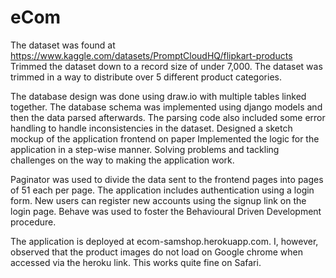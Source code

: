 # eCom

The dataset was found at https://www.kaggle.com/datasets/PromptCloudHQ/flipkart-products
Trimmed the dataset down to a record size of under 7,000. The dataset was trimmed in a way 
to distribute over 5 different product categories. 


The database design was done using draw.io with multiple tables linked together.
The database schema was implemented using django models and then the data parsed afterwards. 
The parsing code also included some error handling to handle inconsistencies in the dataset.
Designed a sketch mockup of the application frontend on paper
Implemented the logic for the application in a step-wise manner. Solving problems and tackling 
challenges on the way to making the application work. 


Paginator was used to divide the data sent to the frontend pages into pages of 51 each per page. 
The application includes authentication using a login form. 
New users can register new accounts using the signup link on the login page.
Behave was used to foster the Behavioural Driven Development procedure. 

The application is deployed at ecom-samshop.herokuapp.com. I, however, observed that the product
images do not load on Google chrome when accessed via the heroku link. This works quite fine on
Safari.
